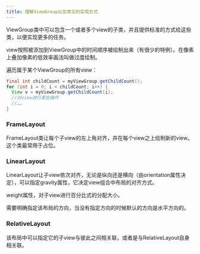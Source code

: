 ```yaml
---
title: 理解ViewGroup以及常见的实现方式
---
```


ViewGroup类中可以包含一个或者多个view的子类，并且提供标准的方式给这些类，以便实现更多的任务。

view按照被添加到ViewGroup中的时间顺序被绘制出来（有很少的特例）。在像素上叠加像素的低效率画法叫做过度绘制。

遍历属于某个ViewGroup的所有view：
```java
final int childCount = myViewGroup.getChildCount();
for (int i = 0; i < childCount; i++) {
  View v = myViewGroup.getChildCount(i);
  //对view进行某些操作
  //……
}
```

### FrameLayout

FrameLayout类让每个子view的左上角对齐，并在每个view之上绘制新的view。这个类最常用于占位。

### LinearLayout

LinearLayout让子view依次对齐，无论是纵向还是横向（由orientation属性决定），可以指定gravity属性，它决定view组合中布局的对齐方式。

weight属性，对子view进行百分比式的分配大小。

需要明确指定该布局的方向，当没有指定方向的时候默认的方向是水平方向的。

### RelativeLayout

该布局中可以指定它的子view与彼此之间相关联，或者是与RelativeLayout自身相关联。
